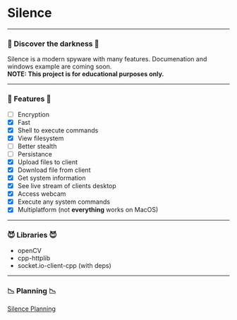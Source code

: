 # Silence

---

### 👾 Discover the darkness 👾

Silence is a modern spyware with many features. Documenation and windows example are coming soon. <br>
**NOTE: This project is for educational purposes only.**

---

### 💜 Features 💜

- [ ]  Encryption
- [x]  Fast
- [x]  Shell to execute commands
- [x]  View filesystem
- [ ]  Better stealth
- [ ]  Persistance
- [x]  Upload files to client
- [x]  Download file from client
- [x]  Get system information
- [x]  See live stream of clients desktop
- [x]  Access webcam
- [x] Execute any system commands
- [x]  Multiplatform (not **everything** works on MacOS)

---

### 😈 Libraries 😈

- openCV
- cpp-httplib
- socket.io-client-cpp (with deps)

---

### 📉 Planning 📉

[Silence Planning](Silence%2004e2a61cb3264391865aa6fe4e1cbe17/Silence%20Planning%20a49814aa2b5248a0a1a3da7bad2b17a0.csv)